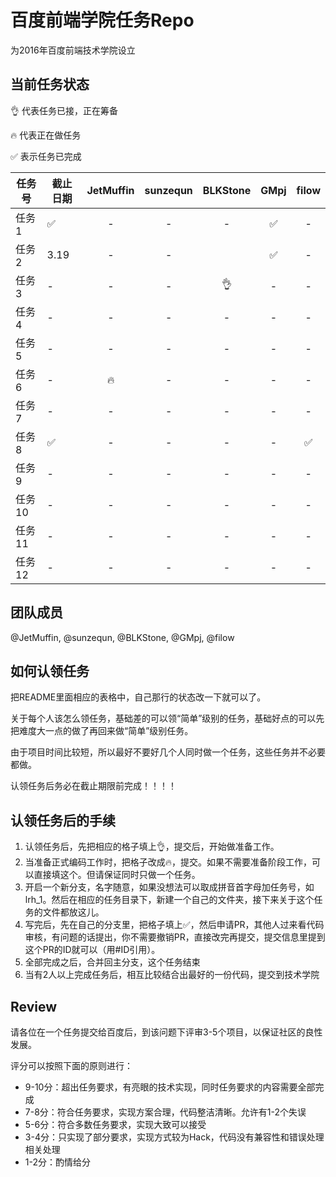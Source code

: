 # 百度前端学院任务Repo
为2016年百度前端技术学院设立
## 当前任务状态
:ok_hand: 代表任务已接，正在筹备

:fire: 代表正在做任务

:white_check_mark: 表示任务已完成

|任务号|截止日期|JetMuffin|sunzequn|BLKStone|GMpj|filow|
|---|---|:---:|:---:|:---:|:---:|:---:|
|任务1|:white_check_mark:|-|-|-|:white_check_mark:|-|
|任务2|3.19|-|-||:white_check_mark:|-|
|任务3|-|-|-|:ok_hand:|-|-|
|任务4|-|-|-|-|-|-|
|任务5|-|-|-|-|-|-|
|任务6|-|:fire:|-|-|-|-|
|任务7|-|-|-|-|-|-|
|任务8|:white_check_mark:|-|-|-|-|:white_check_mark:|
|任务9|-|-|-|-|-|-|
|任务10|-|-|-|-|-|-|
|任务11|-|-|-|-|-|-|
|任务12|-|-|-|-|-|-|
## 团队成员
@JetMuffin, @sunzequn, @BLKStone, @GMpj, @filow
## 如何认领任务
把README里面相应的表格中，自己那行的状态改一下就可以了。

关于每个人该怎么领任务，基础差的可以领“简单”级别的任务，基础好点的可以先把难度大一点的做了再回来做“简单”级别任务。

由于项目时间比较短，所以最好不要好几个人同时做一个任务，这些任务并不必要都做。

认领任务后务必在截止期限前完成！！！！

## 认领任务后的手续
1. 认领任务后，先把相应的格子填上:ok_hand:，提交后，开始做准备工作。
2. 当准备正式编码工作时，把格子改成:fire:，提交。如果不需要准备阶段工作，可以直接填这个。但请保证同时只做一个任务。
3. 开启一个新分支，名字随意，如果没想法可以取成拼音首字母加任务号，如lrh_1。然后在相应的任务目录下，新建一个自己的文件夹，接下来关于这个任务的文件都放这儿。
4. 写完后，先在自己的分支里，把格子填上:white_check_mark:，然后申请PR，其他人过来看代码审核，有问题的话提出，你不需要撤销PR，直接改完再提交，提交信息里提到这个PR的ID就可以（用#ID引用）。
5. 全部完成之后，合并回主分支，这个任务结束
6. 当有2人以上完成任务后，相互比较结合出最好的一份代码，提交到技术学院

## Review
请各位在一个任务提交给百度后，到该问题下评审3-5个项目，以保证社区的良性发展。

评分可以按照下面的原则进行：
- 9-10分：超出任务要求，有亮眼的技术实现，同时任务要求的内容需要全部完成
- 7-8分：符合任务要求，实现方案合理，代码整洁清晰。允许有1-2个失误
- 5-6分：符合多数任务要求，实现大致可以接受
- 3-4分：只实现了部分要求，实现方式较为Hack，代码没有兼容性和错误处理相关处理
- 1-2分：酌情给分
